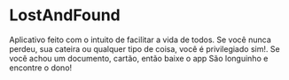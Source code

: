 # LostAndFound
Aplicativo feito com o intuito de facilitar a vida de todos. Se você nunca perdeu, sua cateira ou qualquer tipo de coisa, você é privilegiado sim!.
Se você achou um documento, cartão, então baixe o app São longuinho e encontre o dono!
